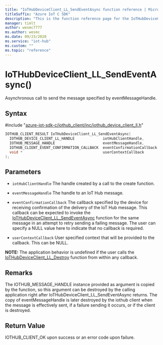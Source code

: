 ```yaml
---                             
title: "IoTHubDeviceClient_LL_SendEventAsync function reference | Microsoft Docs" 
titleSuffix: "Azure IoT C SDK"            
description: "This is the function reference page for the IoTHubDeviceClient_LL_SendEventAsync() function in the Azure IoT C SDK. This SDK is used with Azure IoT Hub and Azure IoT Hub Device Provisioning Service"            
manager: timlt                 
author: wesmc7777              
ms.author: wesmc               
ms.date: 09/23/2020                    
ms.service: "iot-hub"             
ms.custom: ""                
ms.topic: "reference"        
---                            
```


# IoTHubDeviceClient_LL_SendEventAsync()

Asynchronous call to send the message specified by eventMessageHandle.

## Syntax

\#include "[azure-iot-sdk-c/iothub_client/inc/iothub_device_client_ll.h](../iothub-device-client-ll-h.md)"  
```C
IOTHUB_CLIENT_RESULT IoTHubDeviceClient_LL_SendEventAsync(
  IOTHUB_DEVICE_CLIENT_LL_HANDLE             iotHubClientHandle,
  IOTHUB_MESSAGE_HANDLE                      eventMessageHandle,
  IOTHUB_CLIENT_EVENT_CONFIRMATION_CALLBACK  eventConfirmationCallback,
  void *                                     userContextCallback
);
```

## Parameters
* `iotHubClientHandle` The handle created by a call to the create function. 

* `eventMessageHandle` The handle to an IoT Hub message. 

* `eventConfirmationCallback` The callback specified by the device for receiving confirmation of the delivery of the IoT Hub message. This callback can be expected to invoke the [IoTHubDeviceClient_LL_SendEventAsync](../iothub-device-client-ll-h/iothubdeviceclient-ll-sendeventasync.md) function for the same message in an attempt to retry sending a failing message. The user can specify a NULL value here to indicate that no callback is required. 

* `userContextCallback` User specified context that will be provided to the callback. This can be NULL.

**NOTE:** The application behavior is undefined if the user calls the [IoTHubDeviceClient_LL_Destroy](../iothub-device-client-ll-h/iothubdeviceclient-ll-destroy.md) function from within any callback. 
## Remarks
The IOTHUB_MESSAGE_HANDLE instance provided as argument is copied by the function, so this argument can be destroyed by the calling application right after IoTHubDeviceClient_LL_SendEventAsync returns. The copy of eventMessageHandle is later destroyed by the iothub client when the message is effectively sent, if a failure sending it occurs, or if the client is destroyed. 

## Return Value
IOTHUB_CLIENT_OK upon success or an error code upon failure.

